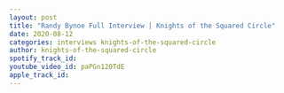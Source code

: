 ```yaml
---
layout: post
title: "Randy Bynoe Full Interview | Knights of the Squared Circle"
date: 2020-08-12
categories: interviews knights-of-the-squared-circle
author: knights-of-the-squared-circle
spotify_track_id: 
youtube_video_id: paPGn120TdE
apple_track_id: 
---
```

